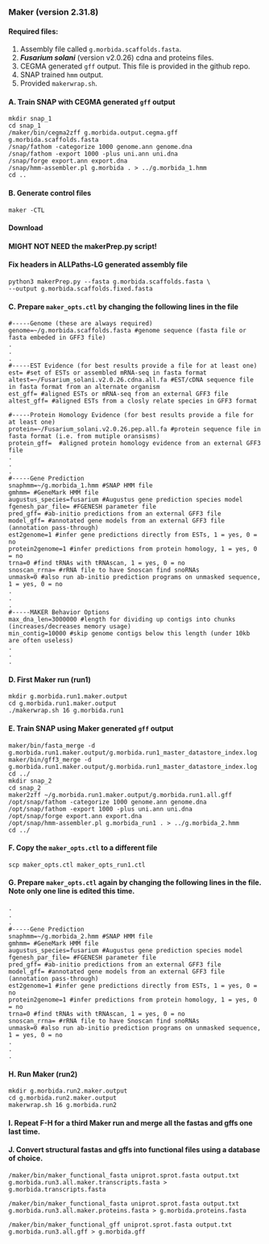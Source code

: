 ### Maker (version 2.31.8)
#### Required files:
1. Assembly file called ```g.morbida.scaffolds.fasta```.
2. ***Fusarium solani*** (version v2.0.26) cdna and proteins files.
3. CEGMA generated ```gff``` output. This file is provided in the github repo. 
4. SNAP trained ```hmm``` output.   
5. Provided ```makerwrap.sh```.

#### A. Train SNAP with CEGMA generated ```gff``` output

```
mkdir snap_1
cd snap_1
/maker/bin/cegma2zff g.morbida.output.cegma.gff g.morbida.scaffolds.fasta
/snap/fathom -categorize 1000 genome.ann genome.dna
/snap/fathom -export 1000 -plus uni.ann uni.dna
/snap/forge export.ann export.dna
/snap/hmm-assembler.pl g.morbida . > ../g.morbida_1.hmm
cd ..
```
#### B. Generate control files
```
maker -CTL
```
#### Download 
#### MIGHT NOT NEED the makerPrep.py script!
#### Fix headers in ALLPaths-LG generated assembly file

``` 
python3 makerPrep.py --fasta g.morbida.scaffolds.fasta \
--output g.morbida.scaffolds.fixed.fasta
```
#### C. Prepare ```maker_opts.ctl``` by changing the following lines in the file

```
#-----Genome (these are always required)
genome=~/g.morbida.scaffolds.fasta #genome sequence (fasta file or fasta embeded in GFF3 file)
.
.
.
#-----EST Evidence (for best results provide a file for at least one)
est= #set of ESTs or assembled mRNA-seq in fasta format
altest=~/Fusarium_solani.v2.0.26.cdna.all.fa #EST/cDNA sequence file in fasta format from an alternate organism
est_gff= #aligned ESTs or mRNA-seq from an external GFF3 file
altest_gff= #aligned ESTs from a closly relate species in GFF3 format

#-----Protein Homology Evidence (for best results provide a file for at least one)
protein=~/Fusarium_solani.v2.0.26.pep.all.fa #protein sequence file in fasta format (i.e. from mutiple oransisms)
protein_gff=  #aligned protein homology evidence from an external GFF3 file
.
.
.
#-----Gene Prediction
snaphmm=~/g.morbida_1.hmm #SNAP HMM file
gmhmm= #GeneMark HMM file
augustus_species=fusarium #Augustus gene prediction species model
fgenesh_par_file= #FGENESH parameter file
pred_gff= #ab-initio predictions from an external GFF3 file
model_gff= #annotated gene models from an external GFF3 file (annotation pass-through)
est2genome=1 #infer gene predictions directly from ESTs, 1 = yes, 0 = no
protein2genome=1 #infer predictions from protein homology, 1 = yes, 0 = no
trna=0 #find tRNAs with tRNAscan, 1 = yes, 0 = no
snoscan_rrna= #rRNA file to have Snoscan find snoRNAs
unmask=0 #also run ab-initio prediction programs on unmasked sequence, 1 = yes, 0 = no
.
.
.
#-----MAKER Behavior Options
max_dna_len=3000000 #length for dividing up contigs into chunks (increases/decreases memory usage)
min_contig=10000 #skip genome contigs below this length (under 10kb are often useless)
.
.
.
```

#### D. First Maker run (run1)
```
mkdir g.morbida.run1.maker.output
cd g.morbida.run1.maker.output
./makerwrap.sh 16 g.morbida.run1
```

#### E. Train SNAP using Maker generated ```gff``` output 
```
maker/bin/fasta_merge -d g.morbida.run1.maker.output/g.morbida.run1_master_datastore_index.log
maker/bin/gff3_merge -d g.morbida.run1.maker.output/g.morbida.run1_master_datastore_index.log
cd ../
mkdir snap_2
cd snap_2
maker2zff ~/g.morbida.run1.maker.output/g.morbida.run1.all.gff
/opt/snap/fathom -categorize 1000 genome.ann genome.dna
/opt/snap/fathom -export 1000 -plus uni.ann uni.dna
/opt/snap/forge export.ann export.dna
/opt/snap/hmm-assembler.pl g.morbida_run1 . > ../g.morbida_2.hmm
cd ../
```
#### F. Copy the ```maker_opts.ctl``` to a different file
```
scp maker_opts.ctl maker_opts_run1.ctl
```
#### G. Prepare ```maker_opts.ctl``` again by changing the following lines in the file. Note only one line is edited this time. 

```
.
.
.
#-----Gene Prediction
snaphmm=~/g.morbida_2.hmm #SNAP HMM file
gmhmm= #GeneMark HMM file
augustus_species=fusarium #Augustus gene prediction species model
fgenesh_par_file= #FGENESH parameter file
pred_gff= #ab-initio predictions from an external GFF3 file
model_gff= #annotated gene models from an external GFF3 file (annotation pass-through)
est2genome=1 #infer gene predictions directly from ESTs, 1 = yes, 0 = no
protein2genome=1 #infer predictions from protein homology, 1 = yes, 0 = no
trna=0 #find tRNAs with tRNAscan, 1 = yes, 0 = no
snoscan_rrna= #rRNA file to have Snoscan find snoRNAs
unmask=0 #also run ab-initio prediction programs on unmasked sequence, 1 = yes, 0 = no
.
.
.
```


#### H. Run Maker (run2)
```
mkdir g.morbida.run2.maker.output
cd g.morbida.run2.maker.output
makerwrap.sh 16 g.morbida.run2
```
#### I. Repeat F-H for a third Maker run and merge all the fastas and gffs one last time.

#### J. Convert structural fastas and gffs into functional files using a database of choice.

```
/maker/bin/maker_functional_fasta uniprot.sprot.fasta output.txt g.morbida.run3.all.maker.transcripts.fasta > g.morbida.transcripts.fasta
```

```
/maker/bin/maker_functional_fasta uniprot.sprot.fasta output.txt g.morbida.run3.all.maker.proteins.fasta > g.morbida.proteins.fasta
```
```
/maker/bin/maker_functional_gff uniprot.sprot.fasta output.txt g.morbida.run3.all.gff > g.morbida.gff
```
